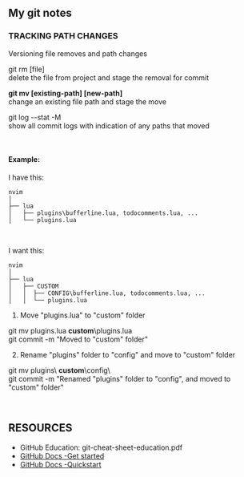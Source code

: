 ## My git notes

### TRACKING PATH CHANGES

Versioning file removes and path changes

git rm [file]<br>
delete the file from project and stage the removal for commit

**git mv [existing-path] [new-path]<br>**
change an existing file path and stage the move

git log --stat -M<br>
show all commit logs with indication of any paths that moved

<br>

#### Example:

I have this:

```
nvim
│
├── lua
│   ├── plugins\bufferline.lua, todocomments.lua, ...
│   └── plugins.lua
```

<br>

I want this:

```
nvim
│
├── lua
│   ├── CUSTOM
│   │  ├── CONFIG\bufferline.lua, todocomments.lua, ...
│   │  └── plugins.lua
```

1. Move "plugins.lua" to "custom" folder

git mv plugins.lua **custom**\plugins.lua<br>
git commit -m "Moved to "custom" folder"

2. Rename "plugins" folder to "config" and move to "custom" folder

git mv plugins\ **custom**\config\ <br>
git commit -m "Renamed "plugins" folder to "config", and moved to "custom" folder"








<br>

## RESOURCES

* GitHub Education:  git-cheat-sheet-education.pdf
* [GitHub Docs -Get started](https://docs.github.com/en/get-started#all-docs)
* [GitHub Docs -Quickstart](https://docs.github.com/en/get-started/quickstart)


